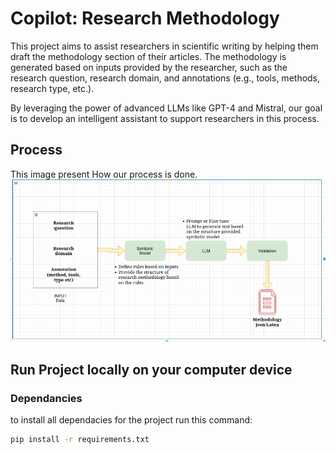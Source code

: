 # Copilot: Research Methodology
This project aims to assist researchers in scientific writing by helping them draft the methodology section of their articles. The methodology is generated based on inputs provided by the researcher, such as the research question, research domain, and annotations (e.g., tools, methods, research type, etc.).

By leveraging the power of advanced LLMs like GPT-4 and Mistral, our goal is to develop an intelligent assistant to support researchers in this process.

## Process
This image present How our process is done.
<img src="assets/process.png">


## Run Project locally on your computer device

### Dependancies
to install all dependacies for the project run this command:
```sh
pip install -r requirements.txt

```